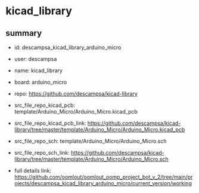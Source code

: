 # kicad_library
 
## summary 
* id: descampsa_kicad_library_arduino_micro
* user: descampsa
* name: kicad_library
* board: arduino_micro
* repo: https://github.com/descampsa/kicad-library
* src_file_repo_kicad_pcb: template/Arduino_Micro/Arduino_Micro.kicad_pcb
* src_file_repo_kicad_pcb_link: https://github.com/descampsa/kicad-library/tree/master/template/Arduino_Micro/Arduino_Micro.kicad_pcb


* src_file_repo_sch: template/Arduino_Micro/Arduino_Micro.sch
* src_file_repo_sch_link: https://github.com/descampsa/kicad-library/tree/master/template/Arduino_Micro/Arduino_Micro.sch
* full details link: https://github.com/oomlout/oomlout_oomp_project_bot_v_2/tree/main/projects/descampsa_kicad_library_arduino_micro/current_version/working  







